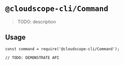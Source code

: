 # `@cloudscope-cli/Command`

> TODO: description

## Usage

```
const command = require('@cloudscope-cli/Command');

// TODO: DEMONSTRATE API
```
